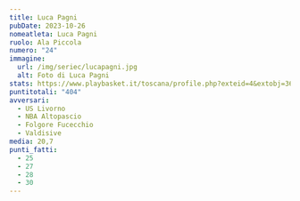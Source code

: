 ```yaml
---
title: Luca Pagni
pubDate: 2023-10-26
nomeatleta: Luca Pagni
ruolo: Ala Piccola
numero: "24"
immagine:
  url: /img/seriec/lucapagni.jpg
  alt: Foto di Luca Pagni
stats: https://www.playbasket.it/toscana/profile.php?exteid=4&extobj=3638&subj=1&season=2024&obj=18060&action=view&eid=5
puntitotali: "404"
avversari:
  - US Livorno
  - NBA Altopascio
  - Folgore Fucecchio
  - Valdisive
media: 20,7
punti_fatti:
  - 25
  - 27
  - 28
  - 30
---
```


